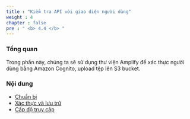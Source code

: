 ```yaml
---
title : "Kiểm tra API với giao diện người dùng"
weight : 4
chapter : false
pre : " <b> 4.4 </b> "
---
```


### Tổng quan
Trong phần này, chúng ta sẽ sử dụng thư viện Amplify để xác thực người dùng bằng Amazon Cognito, upload tệp lên S3 bucket.

### Nội dung 
  - [Chuẩn bị](3.1-IntroduceAmplify/)
  - [Xác thực và lưu trữ](3.2-Preparation/)
  - [Cấp độ truy cập](3.3-Authenticationandstorage/)


